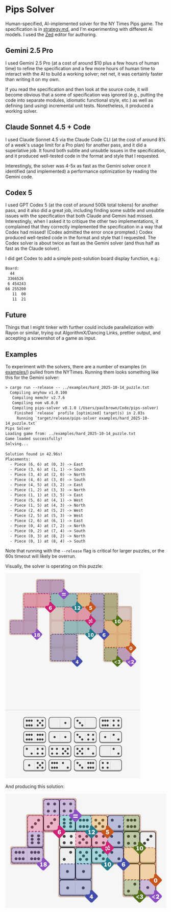 # Pips Solver
Human-specified, AI-implemented  solver for the NY Times Pips game.  The specification is in [strategy.md](strategy.md), and I'm experimenting with different AI models.  I used the [Zed](https://zed.dev) editor for authoring.

## Gemini 2.5 Pro
I used Gemini 2.5 Pro (at a cost of around $10 plus a few hours of human time) to refine the specification and a few more hours of human time to interact with the AI to build a working solver; net net, it was certainly faster than writing it on my own.

If you read the specification and then look at the source code, it will become obvious that a some of specification was ignored (e.g., putting the code into separate modules, idiomatic functional style, etc.) as well as defining (and using) incremental unit tests.  Nonetheless, it produced a working solver.

## Claude Sonnet 4.5 + Code
I used Claude Sonnet 4.5 via the Claude Code CLI (at the cost of around 8% of a week's usage limit for a Pro plan) for another pass, and it did a superlative job.  It found both subtle and unsubtle issues in the specification, and it produced well-tested code in the format and style that I requested.

Interestingly, the solver was 4-5x as fast as the Gemini solver once it identified (and implemented) a performance optimization by reading the Gemini code.

## Codex 5
I used GPT Codex 5 (at the cost of around 500k total tokens) for another pass, and it also did a great job, including finding some subtle and unsubtle issues with the specification that both Claude and Gemini had missed.  Interestingly, when I asked it to critique the other two implementations, it complained that they correctly implemented the specification in a way that Codex had missed!  (Codex admitted the error once prompted.)  Codex produced well-tested code in the format and style that I requested.  The Codex solver is about twice as fast as the Gemini solver (and thus half as fast as the Claude solver).

I did get Codex to add a simple post-solution board display function, e.g.:

```
Board:
  44
 3366526
 6 454243
66 255200
   11  00
   11  21
```

## Future
Things that I might tinker with further could include parallelization with Rayon or similar, trying out AlgorithmX/Dancing Links, prettier output, and accepting a screenshot of a game as input.

## Examples
To experiment with the solvers, there are a number of examples (in [examples/](examples)) pulled from the NYTimes.  Running them looks something like this for the Gemini solver:

```
> cargo run --release -- ../examples/hard_2025-10-14_puzzle.txt
  Compiling anyhow v1.0.100
   Compiling memchr v2.7.6
   Compiling nom v8.0.0
   Compiling pips-solver v0.1.0 (/Users/paulbrown/Code/pips-solver)
    Finished `release` profile [optimized] target(s) in 2.03s
     Running `target/release/pips-solver examples/hard_2025-10-14_puzzle.txt`
Pips Solver
Loading game from: ../examples/hard_2025-10-14_puzzle.txt
Game loaded successfully!
Solving...

Solution found in 42.96s!
Placements:
  - Piece (6, 6) at (0, 3) -> East
  - Piece (3, 6) at (1, 1) -> South
  - Piece (3, 4) at (2, 0) -> North
  - Piece (4, 6) at (3, 0) -> South
  - Piece (4, 5) at (3, 2) -> East
  - Piece (1, 2) at (3, 3) -> North
  - Piece (1, 1) at (3, 5) -> East
  - Piece (5, 6) at (4, 1) -> West
  - Piece (1, 5) at (4, 3) -> North
  - Piece (2, 4) at (5, 2) -> West
  - Piece (2, 5) at (5, 3) -> West
  - Piece (2, 6) at (6, 1) -> East
  - Piece (0, 4) at (7, 2) -> North
  - Piece (0, 2) at (7, 4) -> South
  - Piece (0, 3) at (8, 2) -> North
  - Piece (0, 1) at (8, 4) -> South
```

Note that running with the `--release` flag is critical for larger puzzles, or the 60s timeout will likely be overrun.

Visually, the solver is operating on this puzzle:

![unsolved puzzle](/images/IMG_8091.jpeg)

And producing this solution:

![solved puzzle](/images/IMG_8092.jpeg)
